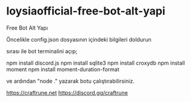 # loysiaofficial-free-bot-alt-yapi
Free Bot Alt Yapı

Öncelikle config.json dosyasının içindeki bilgileri doldurun

sırası ile bot terminalini açıp;

npm install discord.js
npm install sqlite3
npm install croxydb
npm install moment
npm install moment-duration-format

ve ardından "node ." yazarak botu çalıştırabilirsiniz.

https://craftrune.net
https://discord.gg/craftrune
